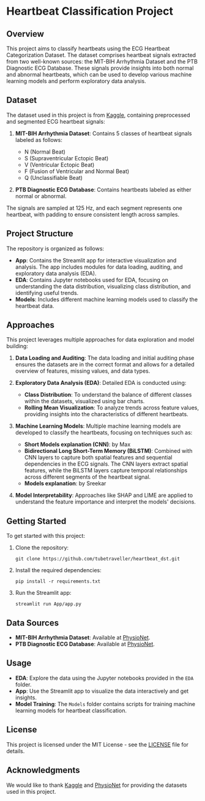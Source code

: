 # Heartbeat Classification Project

## Overview
This project aims to classify heartbeats using the ECG Heartbeat Categorization Dataset. The dataset comprises heartbeat signals extracted from two well-known sources: the MIT-BIH Arrhythmia Dataset and the PTB Diagnostic ECG Database. These signals provide insights into both normal and abnormal heartbeats, which can be used to develop various machine learning models and perform exploratory data analysis.

## Dataset
The dataset used in this project is from [Kaggle](https://www.kaggle.com/datasets/shayanfazeli/heartbeat?select=ptbdb_normal.csv), containing preprocessed and segmented ECG heartbeat signals:

1. **MIT-BIH Arrhythmia Dataset**: Contains 5 classes of heartbeat signals labeled as follows:
   - N (Normal Beat)
   - S (Supraventricular Ectopic Beat)
   - V (Ventricular Ectopic Beat)
   - F (Fusion of Ventricular and Normal Beat)
   - Q (Unclassifiable Beat)

2. **PTB Diagnostic ECG Database**: Contains heartbeats labeled as either normal or abnormal.

The signals are sampled at 125 Hz, and each segment represents one heartbeat, with padding to ensure consistent length across samples.

## Project Structure
The repository is organized as follows:

- **App**: Contains the Streamlit app for interactive visualization and analysis. The app includes modules for data loading, auditing, and exploratory data analysis (EDA).
- **EDA**: Contains Jupyter notebooks used for EDA, focusing on understanding the data distribution, visualizing class distribution, and identifying useful trends.
- **Models**: Includes different machine learning models used to classify the heartbeat data.

## Approaches
This project leverages multiple approaches for data exploration and model building:

1. **Data Loading and Auditing**: The data loading and initial auditing phase ensures the datasets are in the correct format and allows for a detailed overview of features, missing values, and data types.

2. **Exploratory Data Analysis (EDA)**: Detailed EDA is conducted using:
   - **Class Distribution**: To understand the balance of different classes within the datasets, visualized using bar charts.
   - **Rolling Mean Visualization**: To analyze trends across feature values, providing insights into the characteristics of different heartbeats.

3. **Machine Learning Models**: Multiple machine learning models are developed to classify the heartbeats, focusing on techniques such as:
   - **Short Models explanation (CNN)**: by Max  
   - **Bidirectional Long Short-Term Memory (BiLSTM)**: Combined with CNN layers to capture both spatial features and sequential dependencies in the ECG signals. The CNN layers extract spatial features, while the BiLSTM layers capture temporal relationships across different segments of the heartbeat signal.
   - **Models explanation**: by Sreekar
     
4. **Model Interpretability**: Approaches like SHAP and LIME are applied to understand the feature importance and interpret the models' decisions.

## Getting Started
To get started with this project:

1. Clone the repository:
   ```
   git clone https://github.com/tubetraveller/heartbeat_dst.git
   ```

2. Install the required dependencies:
   ```
   pip install -r requirements.txt
   ```

3. Run the Streamlit app:
   ```
   streamlit run App/app.py
   ```

## Data Sources
- **MIT-BIH Arrhythmia Dataset**: Available at [PhysioNet](https://physionet.org/content/mitdb/1.0.0/).
- **PTB Diagnostic ECG Database**: Available at [PhysioNet](https://physionet.org/content/ptbdb/1.0.0/).

## Usage
- **EDA**: Explore the data using the Jupyter notebooks provided in the `EDA` folder.
- **App**: Use the Streamlit app to visualize the data interactively and get insights.
- **Model Training**: The `Models` folder contains scripts for training machine learning models for heartbeat classification.

## License
This project is licensed under the MIT License - see the [LICENSE](LICENSE) file for details.
## Acknowledgments
We would like to thank [Kaggle](https://www.kaggle.com) and [PhysioNet](https://physionet.org) for providing the datasets used in this project.

